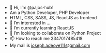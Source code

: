 - 👋 Hi, I’m @pajos-hub1
- Am a Python Developer, PHP Developer
- HTML, CSS, SASS, JS, ReactJS as frontend 
- 👀 I’m interested in ...
- 🌱 I’m currently learning ReactJS
- 💞️ I’m looking to collaborate on Python Project
- 📫 How to reach me 2347017485418
- My mail is joseph.adeoye111@gmail.com

<!---
pajos-hub1/pajos-hub1 is a ✨ special ✨ repository because its `README.md` (this file) appears on your GitHub profile.
You can click the Preview link to take a look at your changes.
--->
